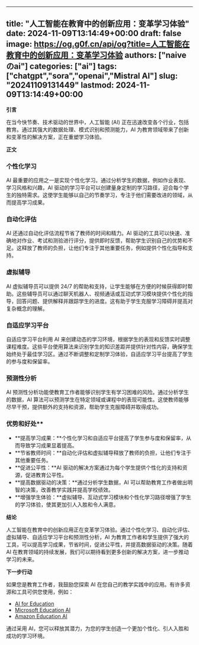 
---
title: "人工智能在教育中的创新应用：变革学习体验"
date: 2024-11-09T13:14:49+00:00
draft: false
image: https://og.g0f.cn/api/og?title=人工智能在教育中的创新应用：变革学习体验
authors: ["naiveのai"]
categories: ["ai"]
tags: ["chatgpt","sora","openai","Mistral AI"]
slug: "20241109131449"
lastmod: 2024-11-09T13:14:49+00:00
---
**引言**

在当今快节奏、技术驱动的世界中，人工智能 (AI) 正在迅速改变各个行业，包括教育。通过其强大的数据处理、模式识别和预测能力，AI 为教育领域带来了创新和变革性的解决方案，正在重塑学习体验。

**正文**

### 个性化学习

AI 最重要的应用之一是实现个性化学习。通过分析学生的数据，例如作业表现、学习风格和兴趣，AI 驱动的学习平台可以创建量身定制的学习路径，迎合每个学生的独特需求。这使学生能够以自己的节奏学习，专注于他们需要改进的领域，从而提高学习成果。

### 自动化评估

AI 还通过自动化评估流程节省了教师的时间和精力。AI 驱动的工具可以快速、准确地对作业、考试和测验进行评分，提供即时反馈，帮助学生识别自己的优势和不足。这释放了教师的负担，让他们专注于其他重要任务，例如提供个性化指导和支持。

### 虚拟辅导

AI 虚拟辅导员可以提供 24/7 的帮助和支持，让学生能够在方便的时候获得即时帮助。这些辅导员可以通过聊天机器人、视频通话或互动式学习模块提供个性化的指导，回答问题、提供解释并跟踪学生的进度。这有助于学生克服学习障碍并提高对复杂概念的理解。

### 自适应学习平台

自适应学习平台利用 AI 来创建动态的学习环境，根据学生的表现和反馈实时调整课程难度。这些平台使用算法来识别学生的知识差距并提供针对性内容，确保学生始终处于最佳学习区。通过不断调整和定制学习体验，自适应学习平台提高了学生的参与度和保留率。

### 预测性分析

AI 预测性分析功能使教育工作者能够识别学生有学习困难的风险。通过分析学生的数据，AI 算法可以预测学生在特定领域或课程中的表现可能性。这使教师能够尽早干预，提供额外的支持和资源，帮助学生克服障碍并取得成功。

### 优势和好处**

* **提高学习成果：**个性化学习和自适应平台提高了学生参与度和保留率，从而导致学习成果显着提高。
* **节省教师时间：**自动化评估和虚拟辅导释放了教师的负担，让他们专注于其他重要任务。
* **促进公平性：**AI 驱动的解决方案通过为每个学生提供个性化的支持和资源，促进教育公平性。
* **提高数据驱动的决策：**通过分析学生数据，AI 可以帮助教育工作者做出明智的决策，改善教学实践并提高学校绩效。
* **增强学生体验：**虚拟辅导、互动式学习模块和个性化学习路径增强了学生的学习体验，使其更加引人入胜和令人满意。

**结论**

人工智能在教育中的创新应用正在变革学习体验。通过个性化学习、自动化评估、虚拟辅导、自适应学习平台和预测性分析，AI 为教育工作者和学生提供了强大的工具，可以提高学习成果，节省时间，促进公平性，并提高数据驱动的决策。随着 AI 在教育领域的持续发展，我们可以期待看到更多创新的解决方案，进一步推动学习的未来。

**下一步行动**

如果您是教育工作者，我鼓励您探索 AI 在您自己的教学实践中的应用。有许多资源和工具可供您使用，例如：

* [AI for Education](https://ai.google/education/)
* [Microsoft Education AI](https://education.microsoft.com/en-us/ai)
* [Amazon Education AI](https://aws.amazon.com/education/ai/)

通过采用 AI，您可以释放其潜力，为您的学生创造一个更加个性化、引人入胜和成功的学习环境。